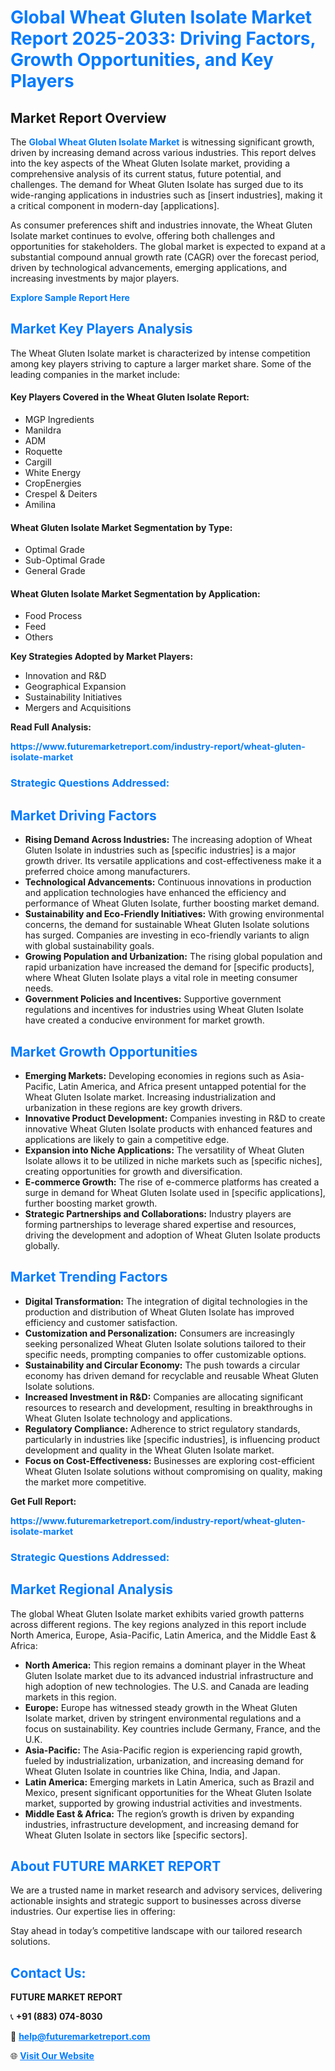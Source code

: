 <h1 style="color: #007BFF;">Global Wheat Gluten Isolate Market Report 2025-2033: Driving Factors, Growth Opportunities, and Key Players</h1>

<section id="overview">
<h2>Market Report Overview</h2>
<p>The <a href="https://www.futuremarketreport.com/industry-report/wheat-gluten-isolate-market" style="color: #007BFF; text-decoration: none;"><strong>Global Wheat Gluten Isolate Market</strong></a> is witnessing significant growth, driven by increasing demand across various industries. This report delves into the key aspects of the Wheat Gluten Isolate market, providing a comprehensive analysis of its current status, future potential, and challenges. The demand for Wheat Gluten Isolate has surged due to its wide-ranging applications in industries such as [insert industries], making it a critical component in modern-day [applications].</p>
<p>As consumer preferences shift and industries innovate, the Wheat Gluten Isolate market continues to evolve, offering both challenges and opportunities for stakeholders. The global market is expected to expand at a substantial compound annual growth rate (CAGR) over the forecast period, driven by technological advancements, emerging applications, and increasing investments by major players.</p>
</section>

<section id="overview">
<p><a href="https://www.futuremarketreport.com/request-sample/reportId=86982" style="color: #007BFF; text-decoration: none;"><strong>Explore Sample Report Here</strong></a></p>
</section>

<section id="key-players">
<h2 style="color: #007BFF;">Market Key Players Analysis</h2>
<p>The Wheat Gluten Isolate market is characterized by intense competition among key players striving to capture a larger market share. Some of the leading companies in the market include:</p>
<h4>Key Players Covered in the Wheat Gluten Isolate Report:</h4>
<ul><li>MGP Ingredients</li><li>Manildra</li><li>ADM</li><li>Roquette</li><li>Cargill</li><li>White Energy</li><li>CropEnergies</li><li>Crespel &amp; Deiters</li><li>Amilina</li></ul>
<h4>Wheat Gluten Isolate Market Segmentation by Type:</h4>
<ul><li>Optimal Grade</li><li>Sub-Optimal Grade</li><li>General Grade</li></ul>

<h4>Wheat Gluten Isolate Market Segmentation by Application:</h4>
<ul><li>Food Process</li><li>Feed</li><li>Others</li></ul>
<p><strong>Key Strategies Adopted by Market Players:</strong></p>
<ul>
<li>Innovation and R&D</li>
<li>Geographical Expansion</li>
<li>Sustainability Initiatives</li>
<li>Mergers and Acquisitions</li>
</ul>
</section>

<section>
<p><strong>Read Full Analysis: </strong></p><a href="https://www.futuremarketreport.com/industry-report/wheat-gluten-isolate-market" style="color: #007BFF; text-decoration: none;"><strong>https://www.futuremarketreport.com/industry-report/wheat-gluten-isolate-market</strong></a>
<h3 style="color: #007BFF;">Strategic Questions Addressed:</h3>
</section>

<section id="driving-factors">
<h2 style="color: #007BFF;">Market Driving Factors</h2>
<ul>
<li><strong>Rising Demand Across Industries:</strong> The increasing adoption of Wheat Gluten Isolate in industries such as [specific industries] is a major growth driver. Its versatile applications and cost-effectiveness make it a preferred choice among manufacturers.</li>
<li><strong>Technological Advancements:</strong> Continuous innovations in production and application technologies have enhanced the efficiency and performance of Wheat Gluten Isolate, further boosting market demand.</li>
<li><strong>Sustainability and Eco-Friendly Initiatives:</strong> With growing environmental concerns, the demand for sustainable Wheat Gluten Isolate solutions has surged. Companies are investing in eco-friendly variants to align with global sustainability goals.</li>
<li><strong>Growing Population and Urbanization:</strong> The rising global population and rapid urbanization have increased the demand for [specific products], where Wheat Gluten Isolate plays a vital role in meeting consumer needs.</li>
<li><strong>Government Policies and Incentives:</strong> Supportive government regulations and incentives for industries using Wheat Gluten Isolate have created a conducive environment for market growth.</li>
</ul>
</section>

<section id="growth-opportunities">
<h2 style="color: #007BFF;">Market Growth Opportunities</h2>
<ul>
<li><strong>Emerging Markets:</strong> Developing economies in regions such as Asia-Pacific, Latin America, and Africa present untapped potential for the Wheat Gluten Isolate market. Increasing industrialization and urbanization in these regions are key growth drivers.</li>
<li><strong>Innovative Product Development:</strong> Companies investing in R&D to create innovative Wheat Gluten Isolate products with enhanced features and applications are likely to gain a competitive edge.</li>
<li><strong>Expansion into Niche Applications:</strong> The versatility of Wheat Gluten Isolate allows it to be utilized in niche markets such as [specific niches], creating opportunities for growth and diversification.</li>
<li><strong>E-commerce Growth:</strong> The rise of e-commerce platforms has created a surge in demand for Wheat Gluten Isolate used in [specific applications], further boosting market growth.</li>
<li><strong>Strategic Partnerships and Collaborations:</strong> Industry players are forming partnerships to leverage shared expertise and resources, driving the development and adoption of Wheat Gluten Isolate products globally.</li>
</ul>
</section>

<section id="trending-factors">
<h2 style="color: #007BFF;">Market Trending Factors</h2>
<ul>
<li><strong>Digital Transformation:</strong> The integration of digital technologies in the production and distribution of Wheat Gluten Isolate has improved efficiency and customer satisfaction.</li>
<li><strong>Customization and Personalization:</strong> Consumers are increasingly seeking personalized Wheat Gluten Isolate solutions tailored to their specific needs, prompting companies to offer customizable options.</li>
<li><strong>Sustainability and Circular Economy:</strong> The push towards a circular economy has driven demand for recyclable and reusable Wheat Gluten Isolate solutions.</li>
<li><strong>Increased Investment in R&D:</strong> Companies are allocating significant resources to research and development, resulting in breakthroughs in Wheat Gluten Isolate technology and applications.</li>
<li><strong>Regulatory Compliance:</strong> Adherence to strict regulatory standards, particularly in industries like [specific industries], is influencing product development and quality in the Wheat Gluten Isolate market.</li>
<li><strong>Focus on Cost-Effectiveness:</strong> Businesses are exploring cost-efficient Wheat Gluten Isolate solutions without compromising on quality, making the market more competitive.</li>
</ul>
</section>

<section>
<p><strong>Get Full Report: </strong></p><a href="https://www.futuremarketreport.com/industry-report/wheat-gluten-isolate-market" style="color: #007BFF; text-decoration: none;"><strong>https://www.futuremarketreport.com/industry-report/wheat-gluten-isolate-market</strong></a>
<h3 style="color: #007BFF;">Strategic Questions Addressed:</h3>
</section>


<section id="regional-analysis">
<h2 style="color: #007BFF;">Market Regional Analysis</h2>
<p>The global Wheat Gluten Isolate market exhibits varied growth patterns across different regions. The key regions analyzed in this report include North America, Europe, Asia-Pacific, Latin America, and the Middle East & Africa:</p>
<ul>
<li><strong>North America:</strong> This region remains a dominant player in the Wheat Gluten Isolate market due to its advanced industrial infrastructure and high adoption of new technologies. The U.S. and Canada are leading markets in this region.</li>
<li><strong>Europe:</strong> Europe has witnessed steady growth in the Wheat Gluten Isolate market, driven by stringent environmental regulations and a focus on sustainability. Key countries include Germany, France, and the U.K.</li>
<li><strong>Asia-Pacific:</strong> The Asia-Pacific region is experiencing rapid growth, fueled by industrialization, urbanization, and increasing demand for Wheat Gluten Isolate in countries like China, India, and Japan.</li>
<li><strong>Latin America:</strong> Emerging markets in Latin America, such as Brazil and Mexico, present significant opportunities for the Wheat Gluten Isolate market, supported by growing industrial activities and investments.</li>
<li><strong>Middle East & Africa:</strong> The region’s growth is driven by expanding industries, infrastructure development, and increasing demand for Wheat Gluten Isolate in sectors like [specific sectors].</li>
</ul>
</section>

<footer>
<h2 style="color: #007BFF;">About FUTURE MARKET REPORT</h2>
<p>We are a trusted name in market research and advisory services, delivering actionable insights and strategic support to businesses across diverse industries. Our expertise lies in offering:</p>

<p>Stay ahead in today’s competitive landscape with our tailored research solutions.</p>

<h2 style="color: #007BFF;">Contact Us:</h2>
<p><strong>FUTURE MARKET REPORT</strong></p>
<p>📞 <strong>+91 (883) 074-8030</strong></p>
<p>📧 <strong><a href="mailto:help@futuremarketreport.com" style="color: #007BFF;">help@futuremarketreport.com</a></strong></p>
<p>🌐 <strong><a href="https://www.futuremarketreport.com/" style="color: #007BFF;">Visit Our Website</a></strong></p>
</footer>